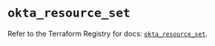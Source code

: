 # `okta_resource_set`

Refer to the Terraform Registry for docs: [`okta_resource_set`](https://registry.terraform.io/providers/okta/okta/4.11.1/docs/resources/resource_set).
